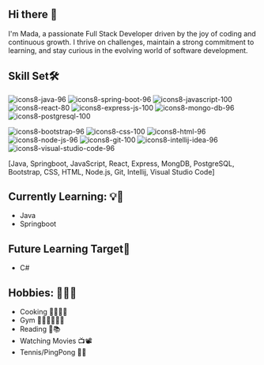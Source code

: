 
## Hi there 👋 
I'm Mada, a passionate Full Stack Developer driven by the joy of coding and continuous growth. I thrive on challenges, maintain a strong commitment to learning, and stay curious in the evolving world of software development.


## Skill Set🛠️
![icons8-java-96](https://github.com/MateiMadalina/MateiMadalina/assets/116349352/ca9e7952-2b47-4940-b76f-520fd0399f9d)
![icons8-spring-boot-96](https://github.com/MateiMadalina/MateiMadalina/assets/116349352/0712f96b-235b-4c61-b314-15056d6ed679)
![icons8-javascript-100](https://github.com/MateiMadalina/MateiMadalina/assets/116349352/f7e59e4b-6b9d-4f95-aa6d-452204044de0)
![icons8-react-80](https://github.com/MateiMadalina/MateiMadalina/assets/116349352/459108f8-8991-411a-b4fb-a47031b62db9) 
![icons8-express-js-100](https://github.com/MateiMadalina/MateiMadalina/assets/116349352/f0130cfa-0fd3-4291-8bc2-b0727272c2f0)
![icons8-mongo-db-96](https://github.com/MateiMadalina/MateiMadalina/assets/116349352/e8770821-538d-4cbb-985c-2f25bcc11222)
![icons8-postgresql-100](https://github.com/MateiMadalina/MateiMadalina/assets/116349352/cbe22e41-a6c3-4815-93ba-949b7766cafc)

![icons8-bootstrap-96](https://github.com/MateiMadalina/MateiMadalina/assets/116349352/a26f2c95-683a-4c01-be33-332f0923b8f5)
![icons8-css-100](https://github.com/MateiMadalina/MateiMadalina/assets/116349352/f0128b59-cf84-438c-a423-17fdc6544c06)
![icons8-html-96](https://github.com/MateiMadalina/MateiMadalina/assets/116349352/853fdc3a-5edb-432d-8f44-a384e972fa2f)
![icons8-node-js-96](https://github.com/MateiMadalina/MateiMadalina/assets/116349352/2ca71260-6a3e-4787-9ddb-40362e89f84f)
![icons8-git-100](https://github.com/MateiMadalina/MateiMadalina/assets/116349352/c3fce5ed-7e24-443f-b93c-0c15f55ad885)
![icons8-intellij-idea-96](https://github.com/MateiMadalina/MateiMadalina/assets/116349352/d290e4cb-4902-44a5-871d-867b2795aea3)
![icons8-visual-studio-code-96](https://github.com/MateiMadalina/MateiMadalina/assets/116349352/a215116c-dff0-439f-90c9-b904cbc54ba1)


[Java, Springboot, JavaScript, React, Express, MongDB, PostgreSQL, Bootstrap, CSS, HTML, Node.js, Git, Intellij, Visual Studio Code]

## Currently Learning: 💡🌱

- Java
- Springboot

## Future Learning Target🎯

- C#


## Hobbies: 🧘🏼‍♀️

- Cooking 🧂👩🏻‍🍳
- Gym 🏋🏻‍♀️🏃🏻‍♀️
- Reading 📖📚
- Watching Movies 📺📽
- Tennis/PingPong 🎾🏓





